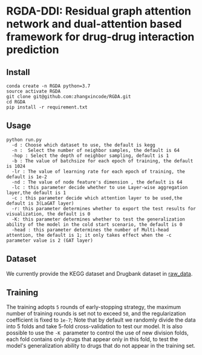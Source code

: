 # RGDA-DDI: Residual graph attention network and dual-attention based framework for drug-drug interaction prediction

## Install

```
conda create -n RGDA python=3.7
source activate RGDA
git clone git@github.com:zhangxincode/RGDA.git
cd RGDA  
pip install -r requirement.txt 
```

## Usage

```
python run.py
  -d : Choose which dataset to use, the default is kegg
  -n :  Select the number of neighbor samples, the default is 64
  -hop : Select the depth of neighbor sampling, default is 1
  -b : The value of batchsize for each epoch of training, the default is 1024
  -lr : The value of learning rate for each epoch of training, the default is 1e-2
  -nd : The value of node feature's dimension , the default is 64
  -lc : this parameter decide whether to use Layer-wise aggregation layer,the default is 1
  -c : this parameter decide which attention layer to be used,the default is 3(LaGAT layer)
  -r: this parameter determines whether to export the test results for visualization, the default is 0
  -K: this parameter determines whether to test the generalization ability of the model in the cold start scenario, the default is 0
  -head : this parameter determines the number of Multi-head attention, the default is 1; it only takes effect when the -c parameter value is 2 (GAT layer)
```

## Dataset

We currently provide the KEGG dataset and Drugbank dataset in [raw_data](https://github.com/RGDA/tree/main/raw_data).


## Training

The training adopts `5` rounds of early-stopping strategy, the maximum number of training rounds is set not to exceed `50`, and the regularization coefficient is fixed to `1e-7`; Note that by default we randomly divide the data into 5 folds and take 5-fold cross-validation to test our model. It is also possible to use the `-K `parameter to control the use of new division folds, each fold contains only drugs that appear only in this fold, to test the model's generalization ability to drugs that do not appear in the training set.

